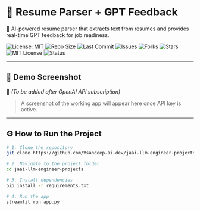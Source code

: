 # 📄 Resume Parser + GPT Feedback

🚀 AI-powered resume parser that extracts text from resumes and provides real-time GPT feedback for job readiness.

![License: MIT](https://img.shields.io/badge/License-MIT-yellow.svg)
![Repo Size](https://img.shields.io/github/repo-size/Vsandeep-ai-dev/jaai-llm-engineer-projects)
![Last Commit](https://img.shields.io/github/last-commit/Vsandeep-ai-dev/jaai-llm-engineer-projects)
![Issues](https://img.shields.io/github/issues/Vsandeep-ai-dev/jaai-llm-engineer-projects)
![Forks](https://img.shields.io/github/forks/Vsandeep-ai-dev/jaai-llm-engineer-projects?style=social)
![Stars](https://img.shields.io/github/stars/Vsandeep-ai-dev/jaai-llm-engineer-projects?style=social)
![MIT License](https://img.shields.io/badge/license-MIT-green)
![Status](https://img.shields.io/badge/project-active-brightgreen)

---

## 📸 Demo Screenshot

📌 *(To be added after OpenAI API subscription)*  
> A screenshot of the working app will appear here once API key is active.

---

## ⚙️ How to Run the Project

```bash
# 1. Clone the repository
git clone https://github.com/Vsandeep-ai-dev/jaai-llm-engineer-projects.git

# 2. Navigate to the project folder
cd jaai-llm-engineer-projects

# 3. Install dependencies
pip install -r requirements.txt

# 4. Run the app
streamlit run app.py
